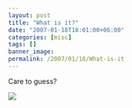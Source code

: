 ```yaml
---
layout: post
title: "What is it?"
date: "2007-01-18T18:01:00+06:00"
categories: [misc]
tags: []
banner_image: 
permalink: /2007/01/18/What-is-it
---
```


Care to guess?

<img src="http://ray.camdenfamily.com/images/md_banner_a.gif">